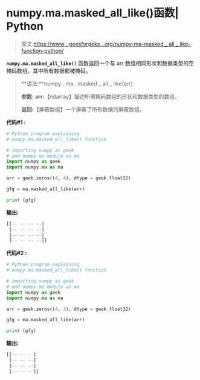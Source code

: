 # numpy.ma.masked_all_like()函数| Python

> 原文:[https://www . geesforgeks . org/numpy-ma-masked _ all _ like-function-python/](https://www.geeksforgeeks.org/numpy-ma-masked_all_like-function-python/)

**`numpy.ma.masked_all_like()`** 函数返回一个与 arr 数组相同形状和数据类型的空掩码数组，其中所有数据都被掩码。

> **语法:**numpy . ma . masked _ all _ like(arr)
> 
> **参数:**
> **arr:**【ndarray】描述所需掩码数组的形状和数据类型的数组。
> 
> **返回:**【屏蔽数组】一个屏蔽了所有数据的屏蔽数组。

**代码#1 :**

```py
# Python program explaining
# numpy.ma.masked_all_like() function

# importing numpy as geek 
# and numpy.ma module as ma 
import numpy as geek 
import numpy.ma as ma 

arr = geek.zeros((4, 4), dtype = geek.float32)

gfg = ma.masked_all_like(arr)

print (gfg)
```

**输出:**

```py
[[-- -- -- --]
 [-- -- -- --]
 [-- -- -- --]
 [-- -- -- --]]

```

**代码#2 :**

```py
# Python program explaining
# numpy.ma.masked_all_like() function

# importing numpy as geek 
# and numpy.ma module as ma 
import numpy as geek 
import numpy.ma as ma 

arr = geek.zeros((4, 3), dtype = geek.float32)

gfg = ma.masked_all_like(arr)

print (gfg)
```

**输出:**

```py
[[-- -- --]
 [-- -- --]
 [-- -- --]
 [-- -- --]]

```
